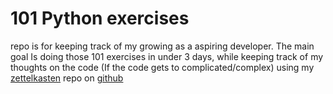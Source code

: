 # 101 Python exercises
  repo is for keeping track of my growing as a aspiring developer.
  The main goal Is doing those 101 exercises in under 3 days, while
  keeping track of my thoughts on the code \(If the code gets to complicated/complex\) using my [zettelkasten](https://en.wikipedia.org/wiki/Zettelkasten) repo on [github](https://github.com/LohanGuedes/zet)



